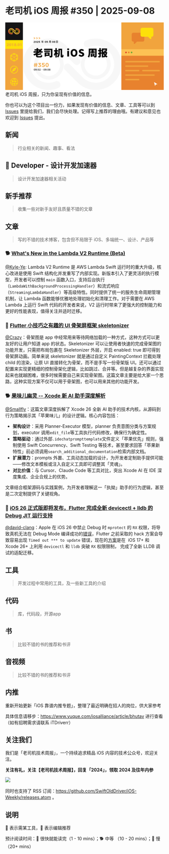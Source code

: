 # 老司机 iOS 周报 #350 | 2025-09-08

![ios-weekly](https://github.com/SwiftOldDriver/iOS-Weekly/blob/master/assets/weekly-header/350.jpg?raw=true)
老司机 iOS 周报，只为你呈现有价值的信息。

你也可以为这个项目出一份力，如果发现有价值的信息、文章、工具等可以到 [Issues](https://github.com/SwiftOldDriver/iOS-Weekly/issues) 里提给我们，我们会尽快处理。记得写上推荐的理由哦。有建议和意见也欢迎到 [Issues](https://github.com/SwiftOldDriver/iOS-Weekly/issues) 提出。

## 新闻

> 行业相关的新闻、趣事、看法

##  Developer - 设计开发加速器

> 设计开发加速器相关活动

## 新手推荐

> 收集一些对新手友好且质量不错的文章

## 文章

> 写的不错的技术博客，包含但不局限于 iOS、多端统一、设计、产品等

### 🐕 [What's New in the Lambda V2 Runtime (Beta)](https://swifttoolkit.dev/posts/lambda-v2)

[@Kyle-Ye](https://github.com/Kyle-Ye): Lambda V2 Runtime 是 AWS Lambda Swift 运行时的重大升级，核心改进是使用 Swift 结构化并发重写了内部实现。新版本引入了更灵活的执行模型，开发者可以控制 `main` 函数入口，支持后台执行（`LambdaWithBackgroundProcessingHandler`）和流式响应（`StreamingLambdaHandler`）等高级特性。同时提供了统一的服务生命周期管理机制，让 Lambda 函数能够优雅地处理初始化和清理工作。对于需要在 AWS Lambda 上运行 Swift 代码的开发者来说，V2 运行时带来了更强大的控制能力和更好的性能表现，值得关注并适时迁移。

### 🐎 [Flutter 小技巧之有趣的 UI 骨架屏框架 skeletonizer](https://mp.weixin.qq.com/s/ceDt69ue5aV4wGwaGIKmAQ)

[@Crazy](https://github.com/jiyan135960)：骨架图是 app 中经常用来等待网络加载的一种方式，这种方式可以更友好的让用户知道 app 的状态。Skeletonizer 可以让使用者快速的完成骨架图的功能开发，只需把布局包裹在 Skeletonizer 外层，开启 enabled: true 即可得到骨架屏动画。简单来说 skeletonizer 就是通过自定义 PaintingContext 拦截处理 child 的渲染，让原 UI 直接转化为骨架，而不是手写一份骨架版 UI。还可以通过配置来实现更精细的控制骨架化逻辑，比如跳过、合并等。但是越复杂的界面实现起来也就越困难，很多时候需要自己来实现骨架图。这篇文章主要是给大家一个思路，这种实现方案不仅可以用于骨架图，也可以用来其他的功能开发。

### 🐕 [果味儿幽灵 -- Xcode 新 AI 助手深度解析](https://mp.weixin.qq.com/s/TzM7MpYCSDrkUuT9eiSFrw)
[@Smallfly](https://github.com/iostalks)：这篇文章深度拆解了 Xcode 26 全新 AI 助手的技术内核，从源码到行为策略揭示其「苹果味儿」的设计逻辑。核心内容包括：

- **架构设计**：采用 Planner-Executor 模型，planner 负责意图分类与方案规划，executor 调用`edit_file`等工具执行代码修改，确保行为确定性。
- **策略驱动**：通过外部`.idechatprompttemplate`文件定义「苹果优先」规则，强制使用 Swift Concurrency、Swift Testing 等技术，甚至要求回答「苹果新特性」前必须调用`search_additional_documentation`检索内部文档。
- **扩展潜力**：prompts 外置、工具动态加载的设计，为开发者定制助手提供可能——修改文本模板或注入自定义工具即可调整其「灵魂」。
- **对比价值**：与 Cursor、Claude Code 等工具对比，突出 Xcode AI 在 IDE 深度集成、企业合规上的优势。

文章结合框架源码与实践案例，为开发者理解这一「执拗」助手的行为逻辑，甚至是二次定制提供了关键视角。

### 🐎 [iOS 26 正式版即将发布，Flutter 完成全新 devicectl + lldb 的 Debug JIT 运行支持](https://mp.weixin.qq.com/s/cYKke432bBzpg365Ia9y7Q)

[@david-clang](https://github.com/david-clang)：Apple 在 iOS 26 中禁止 Debug 时 `mprotect` 的 `RX` 权限，将导致真机无法在 Debug Mode 编译成功的[错误](https://github.com/flutter/flutter/issues/163984)，Flutter 之前采取的 hack 方案会导致容易出现 `Timed out *** to update` 错误，现在的[方案](https://github.com/flutter/flutter/pull/173443/)是在  iOS 17+ 和 Xcode 26+ 上利用 `devicectl` 和 `lldb` 突破 `RX` 权限限制， 完成了全新 LLDB 调试的适配迁移。

## 工具

> 开发过程中常用的工具，及一些新工具的介绍

## 代码

> 库，代码段，开源app

## 书

> 比较不错的书的推荐和书评

## 音视频

> 比较不错的书的推荐和书评

## 内推

重新开始更新「iOS 靠谱内推专题」，整理了最近明确在招人的岗位，供大家参考

具体信息请移步：https://www.yuque.com/iosalliance/article/bhutav 进行查看（如有招聘需求请联系 iTDriverr）

## 关注我们

我们是「老司机技术周报」，一个持续追求精品 iOS 内容的技术公众号，欢迎关注。

**关注有礼，关注【老司机技术周报】，回复「2024」，领取 2024 及往年内参**

![](https://github.com/SwiftOldDriver/iOS-Weekly/blob/master/assets/qrcode_for_wechat.jpg?raw=true)

同时也支持了 RSS 订阅：https://github.com/SwiftOldDriver/iOS-Weekly/releases.atom 。

## 说明

🚧 表示需某工具，🌟 表示编辑推荐

预计阅读时间：🐎 很快就能读完（1 - 10 mins）；🐕 中等 （10 - 20 mins）；🐢 慢（20+ mins）
